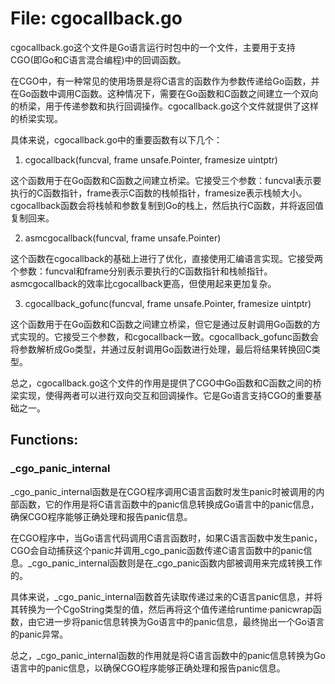# File: cgocallback.go

cgocallback.go这个文件是Go语言运行时包中的一个文件，主要用于支持CGO(即Go和C语言混合编程)中的回调函数。

在CGO中，有一种常见的使用场景是将C语言的函数作为参数传递给Go函数，并在Go函数中调用C函数。这种情况下，需要在Go函数和C函数之间建立一个双向的桥梁，用于传递参数和执行回调操作。cgocallback.go这个文件就提供了这样的桥梁实现。

具体来说，cgocallback.go中的重要函数有以下几个：

1. cgocallback(funcval, frame unsafe.Pointer, framesize uintptr)

这个函数用于在Go函数和C函数之间建立桥梁。它接受三个参数：funcval表示要执行的C函数指针，frame表示C函数的栈帧指针，framesize表示栈帧大小。cgocallback函数会将栈帧和参数复制到Go的栈上，然后执行C函数，并将返回值复制回来。

2. asmcgocallback(funcval, frame unsafe.Pointer)

这个函数在cgocallback的基础上进行了优化，直接使用汇编语言实现。它接受两个参数：funcval和frame分别表示要执行的C函数指针和栈帧指针。asmcgocallback的效率比cgocallback更高，但使用起来更加复杂。

3. cgocallback_gofunc(funcval, frame unsafe.Pointer, framesize uintptr)

这个函数用于在Go函数和C函数之间建立桥梁，但它是通过反射调用Go函数的方式实现的。它接受三个参数，和cgocallback一致。cgocallback_gofunc函数会将参数解析成Go类型，并通过反射调用Go函数进行处理，最后将结果转换回C类型。

总之，cgocallback.go这个文件的作用是提供了CGO中Go函数和C函数之间的桥梁实现，使得两者可以进行双向交互和回调操作。它是Go语言支持CGO的重要基础之一。

## Functions:

### _cgo_panic_internal

_cgo_panic_internal函数是在CGO程序调用C语言函数时发生panic时被调用的内部函数，它的作用是将C语言函数中的panic信息转换成Go语言中的panic信息，确保CGO程序能够正确处理和报告panic信息。

在CGO程序中，当Go语言代码调用C语言函数时，如果C语言函数中发生panic，CGO会自动捕获这个panic并调用_cgo_panic函数传递C语言函数中的panic信息。_cgo_panic_internal函数则是在_cgo_panic函数内部被调用来完成转换工作的。

具体来说，_cgo_panic_internal函数首先读取传递过来的C语言panic信息，并将其转换为一个CgoString类型的值，然后再将这个值传递给runtime·panicwrap函数，由它进一步将panic信息转换为Go语言中的panic信息，最终抛出一个Go语言的panic异常。

总之，_cgo_panic_internal函数的作用就是将C语言函数中的panic信息转换为Go语言中的panic信息，以确保CGO程序能够正确处理和报告panic信息。



